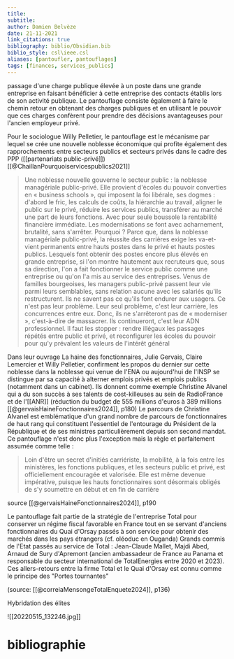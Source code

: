 ```yaml
---
title: 
subtitle:
author: Damien Belvèze
date: 21-11-2021
link_citations: true
bibliography: biblio/Obsidian.bib
biblio_style: csl\ieee.csl
aliases: [pantoufler, pantouflages]
tags: [finances, services_publics]
---
```


passage d'une charge publique élevée à un poste dans une grande entreprise en faisant bénéficier à cette entreprise des contacts établis lors de son activité publique. 
Le pantouflage consiste également à faire le chemin retour en obtenant des charges publiques et en utilisant le pouvoir que ces charges confèrent pour prendre des décisions avantageuses pour l'ancien employeur privé. 

Pour le sociologue Willy Pelletier, le pantouflage est le mécanisme par lequel se crée une nouvelle noblesse économique qui profite également des rapprochements entre secteurs publics et secteurs privés dans le cadre des PPP ([[partenariats public-privé]])[[@ChaillanPourquoiservicespublics2021]]

>Une noblesse nouvelle gouverne le secteur public : la noblesse managériale public-privé. Elle provient d'écoles du pouvoir converties en « business schools », qui imposent la foi libérale, ses dogmes : d'abord le fric, les calculs de coûts, la hiérarchie au travail, aligner le public sur le privé, réduire les services publics, transférer au marché une part de leurs fonctions. Avec pour seule boussole la rentabilité financière immédiate. Les modernisations se font avec acharnement, brutalité, sans s'arrêter. Pourquoi ? Parce que, dans la noblesse managériale public-privé, la réussite des carrières exige les va-et-vient permanents entre hauts postes dans le privé et hauts postes publics. Lesquels font obtenir des postes encore plus élevés en grande entreprise, si l'on montre hautement aux recruteurs que, sous sa direction, l'on a fait fonctionner le service public comme une entreprise ou qu'on l'a mis au service des entreprises. Venus de familles bourgeoises, les managers public-privé passent leur vie parmi leurs semblables, sans relation aucune avec les salariés qu'ils restructurent. Ils ne savent pas ce qu'ils font endurer aux usagers. Ce n'est pas leur problème. Leur seul problème, c'est leur carrière, les concurrences entre eux. Donc, ils ne s'arrêteront pas de « moderniser », c'est-à-dire de massacrer. Ils continueront, c'est leur ADN professionnel. Il faut les stopper : rendre illégaux les passages répétés entre public et privé, et reconfigurer les écoles du pouvoir pour qu'y prévalent les valeurs de l'intérêt général

Dans leur ouvrage La haine des fonctionnaires, Julie Gervais, Claire Lemercier et Willy Pelletier, confirment les propos du dernier sur cette noblesse dans la noblesse qui venue de l'ENA ou aujourd'hui de l'INSP se distingue par sa capacité à alterner emplois privés et emplois publics (notamment dans un cabinet). Ils donnent comme exemple Christine Alvanel qui a du son succès à ses talents de cost-killeuses au sein de RadioFrance et de l'[[ANR]] (réduction du budget de 555 millions d'euros à 389 millions [[@gervaisHaineFonctionnaires2024]], p180)
Le parcours de Christine Alvanel est emblématique d'un grand nombre de parcours de fonctionnaires de haut rang qui constituent l'essentiel de l'entourage du Président de la République et de ses ministres particulièrement depuis son second mandat. Ce pantouflage n'est donc plus l'exception mais la règle et parfaitement assumée comme telle : 

> Loin d'être un secret d'initiés carriériste, la mobilité, à la fois entre les ministères, les fonctions publiques, et les secteurs public et privé, est officiellement encouragée et valorisée. Elle est même devenue impérative, puisque les hauts fonctionnaires sont désormais obligés de s'y soumettre en début et en fin de carrière

source [[@gervaisHaineFonctionnaires2024]], p190

Le pantouflage fait partie de la stratégie de l'entreprise Total pour conserver un régime fiscal favorable en France tout en se servant d'anciens fonctionnaires du Quai d'Orsay passés à son service pour obtenir des marchés dans les pays étrangers (cf. oléoduc en Ouganda)
Grands commis de l'Etat passés au service de Total : Jean-Claude Mallet, Majdi Abed, Arnaud de Sury d'Apremont (ancien ambassadeur de France au Panama et responsable du secteur international de TotalEnergies entre 2020 et 2023). Ces allers-retours entre la firme Total et le Quai d'Orsay est connu comme le principe des "Portes tournantes"

(source: [[@correiaMensongeTotalEnquete2024]], p136)

Hybridation des élites


![[20220515_132246.jpg]]



# bibliographie

